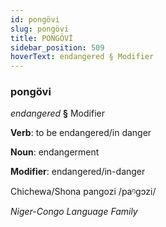 ```yaml
---
id: pongövi
slug: pongövi
title: PONGÖVİ
sidebar_position: 509
hoverText: endangered § Modifier
---
```


### pongövi

*endangered* **§** Modifier

**Verb**: to be endangered/in danger

**Noun**: endangerment

**Modifier**: endangered/in-danger

Chichewa/Shona pangozi /paᵑɡɔzi/

*Niger-Congo Language Family*